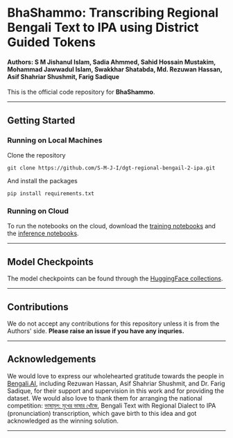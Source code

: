 # BhaShammo: Transcribing Regional Bengali Text to IPA using District Guided Tokens

#### Authors: S M Jishanul Islam, Sadia Ahmmed, Sahid Hossain Mustakim, Mohammad Jawwadul Islam, Swakkhar Shatabda, Md. Rezuwan Hassan, Asif Shahriar Shushmit, Farig Sadique

This is the official code repository for **BhaShammo**.

---

## Getting Started

### Running on Local Machines
Clone the repository
```shell
git clone https://github.com/S-M-J-I/dgt-regional-bengail-2-ipa.git
```

And install the packages
```shell
pip install requirements.txt
```

### Running on Cloud

To run the notebooks on the cloud, download the [training notebooks](./training_notebooks/) and the [inference notebooks](./inference_notebooks/).

---

## Model Checkpoints

The model checkpoints can be found through the [HuggingFace collections](https://huggingface.co/collections/teamapocalypseml/bengali-regional-text-to-ipa-models-65eff2c76e38bf2ff9656442).

---

## Contributions

We do not accept any contributions for this repository unless it is from the Authors' side. **Please raise an issue if you have any inquries.**

---

## Acknowledgements

We would love to express our wholehearted gratitude towards the people in [Bengali.AI](https://bengali.ai/), including Rezuwan Hassan, Asif Shahriar Shushmit, and Dr. Farig Sadique, for their support and supervision in this work and for providing the dataset. We would also love to thank them for arranging the national competition: [ভাষামূল: মুখের ভাষার খোঁজে](https://www.kaggle.com/competitions/regipa/overview), Bengali Text with Regional Dialect to IPA (pronunciation) transcription, which gave birth to this idea and got acknowledged as the winning solution.

---